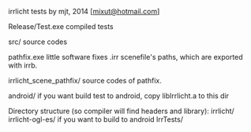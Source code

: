 irrlicht tests
by mjt, 2014 [mixut@hotmail.com]

Release/Test.exe		compiled tests

src/  					source codes

pathfix.exe   			little software fixes .irr scenefile's
						paths, which are exported with irrb.
						
irrlicht_scene_pathfix/	source codes of pathfix.

android/				if you want build test to android, copy libIrrlicht.a to this dir

Directory structure (so compiler will find headers and library):
  irrlicht/
	irrlicht-ogl-es/	if you want to build to android 
  IrrTests/
